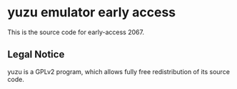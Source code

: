 yuzu emulator early access
=============

This is the source code for early-access 2067.

## Legal Notice

yuzu is a GPLv2 program, which allows fully free redistribution of its source code.